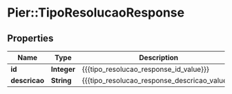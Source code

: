 # Pier::TipoResolucaoResponse

## Properties
Name | Type | Description | Notes
------------ | ------------- | ------------- | -------------
**id** | **Integer** | {{{tipo_resolucao_response_id_value}}} | [optional] 
**descricao** | **String** | {{{tipo_resolucao_response_descricao_value}}} | [optional] 



